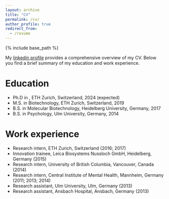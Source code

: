 ```yaml
---
layout: archive
title: "CV"
permalink: /cv/
author_profile: true
redirect_from:
  - /resume
---
```


{% include base_path %}

My [linkedin profile](https://www.linkedin.com/in/daniel-schirmacher/) provides a comprehensive overview of my
CV. Below you find a brief summary of my education and work experience.

Education
======
* Ph.D in , ETH Zurich, Switzerland, 2024 (expected)
* M.S. in Biotechnology, ETH Zurich, Switzerland, 2019
* B.S. in Molecular Biotechnology, Heidelberg University, Germany, 2017
* B.S. in Psychology, Ulm University, Germany, 2014

Work experience
======
* Research intern, ETH Zurich, Switzerland (2016; 2017)
* Innovation trainee, Leica Biosystems Nussloch GmbH, Heidelberg, Germany (2015)
* Research intern, University of British Columbia, Vancouver, Canada (2014)
* Research intern, Central Institute of Mental Health, Mannheim, Germany (2011; 2013; 2014)
* Research assistant, Ulm University, Ulm, Germany (2013)
* Research assistant, Ansbach Hospital, Ansbach, Germany (2013)

